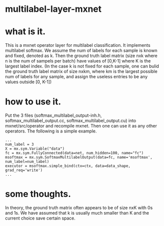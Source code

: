 # multilabel-layer-mxnet


# what is it. 
This is a mxnet operator layer for multilabel classification. It implements multilabel softmax.
We assume the num of labels for each sample is known and fixed, denoted as k. Then the ground truth label matrix (size nxk where n is the num of sampels per batch) have values of [0,K-1] where K is the largest label index.
(In the case k is not fixed for each sample, one can bulid the ground truth label matrix of size nxkm, where km is the largest possible num of labels for any sample, and assign the useless entries to be any values outside [0, K-1])

# how to use it.
Put the 3 files (softmax_multilabel_output-inh.h, softmax_multilabel_output.cc, softmax_multilabel_output.cu) into mxnet/src/operator and recompile mxnet.
Then one can use it as any other operators. The following is a simple example.

    ...
    num_label = 3
    X = mx.sym.Variable("data")
    fc = mx.sym.FullyConnected(data=net, num_hidden=100, name="fc")
    msoftmax = mx.sym.SoftmaxMultilabelOutput(data=fc, name='msoftmax', num_label=num_label)
    executor = msoftmax.simple_bind(ctx=ctx, data=data_shape, grad_req='write')
    ...
    
# some thoughts. 
In theory, the ground truth matrix often appears to be of size nxK with 0s and 1s. We have assumed that k is usually much smaller than K and the current choice save certain space. 


